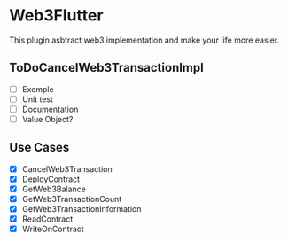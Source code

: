# Web3Flutter

This plugin asbtract web3 implementation and make your life more easier.

## ToDoCancelWeb3TransactionImpl
- [ ] Exemple
- [ ] Unit test
- [ ] Documentation
- [ ] Value Object?

## Use Cases

- [x] CancelWeb3Transaction
- [x] DeployContract
- [x] GetWeb3Balance
- [x] GetWeb3TransactionCount
- [x] GetWeb3TransactionInformation
- [x] ReadContract
- [x] WriteOnContract
